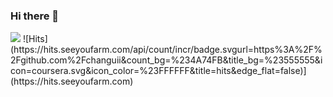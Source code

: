 ### Hi there 👋

<img src="https://img.shields.io/badge/rhljh7410@gmail.com-EA4335?style=flat-square&logo=Gmail&logoColor=white"/>
![Hits](https://hits.seeyoufarm.com/api/count/incr/badge.svgurl=https%3A%2F%2Fgithub.com%2Fchanguii&count_bg=%234A74FB&title_bg=%23555555&icon=coursera.svg&icon_color=%23FFFFFF&title=hits&edge_flat=false)](https://hits.seeyoufarm.com)

<!--
🌱 Skills  
<img src="https://img.shields.io/badge/Flutter-02569B?style=flat-square&logo=Flutter&logoColor=white"/>
<img src="https://img.shields.io/badge/Spring Boot-6DB33F?style=flat-square&logo=SpringBoot&logoColor=white"/>  

<img src="https://img.shields.io/badge/Dart-0175C2?style=flat-square&logo=Dart&logoColor=white"/> <img src="https://img.shields.io/badge/Java-F80000?style=flat-square&logo=Java&logoColor=white"/>

Tools  
<img src="https://img.shields.io/badge/Postman-FF6C37?style=flat-square&logo=Postman&logoColor=white"/> 


**changuii/changuii** is a ✨ _special_ ✨ repository because its `README.md` (this file) appears on your GitHub profile.

Here are some ideas to get you started:
http://blog.cowkite.com/blog/2102241544/
- 🔭 I’m currently working on ...
- 🌱 I’m currently learning ...
- 👯 I’m looking to collaborate on ...
- 🤔 I’m looking for help with ...
- 💬 Ask me about ...
- 📫 How to reach me: ...
- 😄 Pronouns: ...
- ⚡ Fun fact: ...
-->
